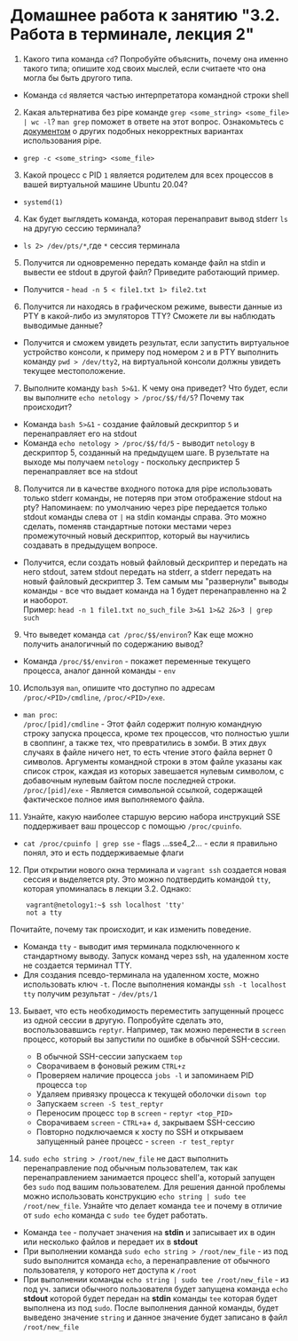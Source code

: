 # Домашнее работа к занятию "3.2. Работа в терминале, лекция 2"

1. Какого типа команда `cd`? Попробуйте объяснить, почему она именно такого типа; опишите ход своих мыслей, если считаете что она могла бы быть другого типа.
* Команда `cd` является частью интерпретатора командной строки shell
2. Какая альтернатива без pipe команде `grep <some_string> <some_file> | wc -l`? `man grep` поможет в ответе на этот вопрос. Ознакомьтесь с [документом](http://www.smallo.ruhr.de/award.html) о других подобных некорректных вариантах использования pipe.
* `grep -c <some_string> <some_file>`
3. Какой процесс с PID `1` является родителем для всех процессов в вашей виртуальной машине Ubuntu 20.04?
* `systemd(1)`
4. Как будет выглядеть команда, которая перенаправит вывод stderr `ls` на другую сессию терминала?
* `ls 2> /dev/pts/*`,где `*` сессия терминала
5. Получится ли одновременно передать команде файл на stdin и вывести ее stdout в другой файл? Приведите работающий пример.
* Получится - `head -n 5 < file1.txt 1> file2.txt`
6. Получится ли находясь в графическом режиме, вывести данные из PTY в какой-либо из эмуляторов TTY? Сможете ли вы наблюдать выводимые данные?
*  Получится и сможем увидеть результат, если запустить виртуальное устройство консоли, к примеру под номером `2`
   и в PTY выполнить команду  `pwd > /dev/tty2`, на виртуальной консоли должны увидеть текущее местоположение.
7. Выполните команду `bash 5>&1`. К чему она приведет? Что будет, если вы выполните `echo netology > /proc/$$/fd/5`? Почему так происходит?
*  Команда `bash 5>&1` - создание файловый дескриптор `5` и перенаправляет его на stdout
*  Команда `echo netology > /proc/$$/fd/5` - выводит `netology` в дескриптор 5, созданный на предыдущем шаге.
В рузельтате на выходе мы получаем `netology` - поскольку десприктер 5 перенаправляет все на stdout 
8. Получится ли в качестве входного потока для pipe использовать только stderr команды, не потеряв при этом отображение stdout на pty? Напоминаем: по умолчанию через pipe передается только stdout команды слева от `|` на stdin команды справа.
Это можно сделать, поменяв стандартные потоки местами через промежуточный новый дескриптор, который вы научились создавать в предыдущем вопросе.
* Получится, если создать новый файловый дескриптер и передать на него stdout, затем stdout передать на stderr, а stderr передать на новый файловый дескриптер 3.
Тем самым мы "развернули" выводы команды - все что выдает команда на 1 будет перенаправленно на 2 и наоборот. </br>
  Пример: `head -n 1 file1.txt no_such_file 3>&1 1>&2 2&>3 | grep such`
9. Что выведет команда `cat /proc/$$/environ`? Как еще можно получить аналогичный по содержанию вывод?
* Команда `/proc/$$/environ` - покажет переменные текущего процесса, аналог данной команды - `env`
10. Используя `man`, опишите что доступно по адресам `/proc/<PID>/cmdline`, `/proc/<PID>/exe`.
* `man proc`:</br>
`/proc/[pid]/cmdline` - Этот файл содержит полную командную строку запуска процесса, кроме тех процессов, что полностью ушли в своппинг, 
а также тех, что превратились в зомби. В этих двух случаях в файле ничего нет, то есть чтение этого файла вернет 0 
  символов. Аргументы командной строки в этом файле указаны как список строк, каждая из которых завешается нулевым 
  символом, с добавочным нулевым байтом после последней строки.</br>
  `/proc/[pid]/exe` - Является символьной ссылкой, содержащей фактическое полное имя выполняемого файла.
11. Узнайте, какую наиболее старшую версию набора инструкций SSE поддерживает ваш процессор с помощью `/proc/cpuinfo`.
* `cat /proc/cpuinfo | grep sse` - flags ...sse4_2... - если я правильно понял, это и есть поддерживаемые флаги
12. При открытии нового окна терминала и `vagrant ssh` создается новая сессия и выделяется pty. Это можно подтвердить командой `tty`, которая упоминалась в лекции 3.2. Однако:
```
    vagrant@netology1:~$ ssh localhost 'tty'
    not a tty
```
Почитайте, почему так происходит, и как изменить поведение.
* Команда `tty` - выводит имя терминала подключенного к стандартному выводу.
Запуск команд через ssh, на удаленном хосте не создается терминал TTY. 
* Для создания псевдо-терминала на удаленном хосте, можно использовать ключ `-t`. 
  После выполнения команды `ssh -t localhost tty` получим результат - `/dev/pts/1`
13. Бывает, что есть необходимость переместить запущенный процесс из одной сессии в другую. Попробуйте сделать это, воспользовавшись `reptyr`. Например, так можно перенести в `screen` процесс, который вы запустили по ошибке в обычной SSH-сессии.
    * В обычной SSH-сессии запускаем `top`
    * Сворачиваем в фоновый режим `CTRL+z`
    * Проверяем наличие процесса `jobs -l` и запоминаем PID процесса `top`
    * Удаляем привязку процесса к текущей оболочки `disown top`
    * Запускаем `screen -S test_reptyr`
    * Переносим процесс `top` в `screen` - `reptyr <top_PID>`
    * Сворачиваем `screen` - `CTRL+a`+ `d`, закрываем SSH-сессию
    * Повторно подключаемся к хосту по SSH и открываем запущенный ранее процесс - `screen -r test_reptyr`
    
14. `sudo echo string > /root/new_file` не даст выполнить перенаправление под обычным пользователем, так как перенаправлением занимается процесс shell'а, который запущен без `sudo` под вашим пользователем. Для решения данной проблемы можно использовать конструкцию `echo string | sudo tee /root/new_file`. Узнайте что делает команда `tee` и почему в отличие от `sudo echo` команда с `sudo tee` будет работать.
* Команда `tee` - получает значения на **stdin** и записывает их в один или несколько файлов и передает их в  **stdout** 
* При выполнении команда `sudo echo string > /root/new_file` - из под sudo выполнится команда `echo`, а перенаправление 
от обычного пользователя, у которого нет доступа к `/root`
* При выполнении команды `echo string | sudo tee /root/new_file` - из под уч. записи обычного пользователя будет запущена 
  команда `echo` **stdout** которой будет передан на **stdin** команды `tee` которая будет выполнена из под `sudo`. После
  выполнения данной команды, будет выведено значение `string` и данное значение будет записано в файл `/root/new_file`


 
